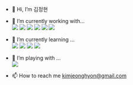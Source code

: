 - 👋 Hi, I’m 김정현
- 🌱 I’m currently working with...   
<a href="https://www.rstudio.com/" target="_blank"><img src="https://img.shields.io/badge/Rstudio-75AADB?style=flat-square&logo=RStudio&logoColor=white"/></a>
<a href="https://www.python.org/" target="_blank"><img src="https://img.shields.io/badge/Python-3776AB?style=flat-square&logo=Python&logoColor=white"/></a>
<a href="https://www.tensorflow.org/" target="_blank"><img src="https://img.shields.io/badge/TensorFlow-FF6F00?style=flat-square&logo=TensorFlow&logoColor=white"/></a>
<a href="
https://jupyter.org/" target="_blank"><img src="https://img.shields.io/badge/Jupyter-F37626?style=flat-square&logo=Jupyter&logoColor=white"/></a>
<a href="https://www.sap.com/" target="_blank"><img src="https://img.shields.io/badge/SAP-0FAAFF?style=flat-square&logo=SAP&logoColor=white"/></a>
<a href="https://www.oracle.com/" target="_blank"><img src="https://img.shields.io/badge/Oracle-F80000?style=flat-square&logo=Oracle&logoColor=white"/></a>

- 👀 I’m currently learning ...   
<a href="https://pytorch.org/" target="_blank"><img src="https://img.shields.io/badge/PyTorch-EE4C2C?style=flat-square&logo=PyTorch&logoColor=white"/></a>
<a href="https://www.pytorchlightning.ai/" target="_blank"><img src="https://img.shields.io/badge/PyTorchLightning-792EE5?style=flat-square&logo=PyTorchLightning&logoColor=white"/></a>
<a href="https://developer.android.com/" target="_blank"><img src="https://img.shields.io/badge/Android-3DDC84?style=flat-square&logo=Android&logoColor=white"/></a>
<a href="https://developer.apple.com/kr/" target="_blank"><img src="https://img.shields.io/badge/iOS-000000?style=flat-square&logo=iOS&logoColor=white"/></a>

- 💞️ I’m playing with ...   
<a href="https://www.kaggle.com/" target="_blank"><img src="https://img.shields.io/badge/Kaggle-20BEFF?style=flat-square&logo=Kaggle&logoColor=white"/></a>
 
- 📫 How to reach me kimjeonghyon@gmail.com   
